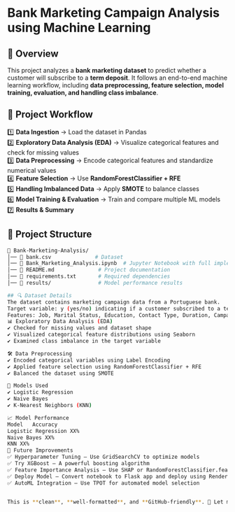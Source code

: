 # **Bank Marketing Campaign Analysis using Machine Learning**

## 📌 Overview  
This project analyzes a **bank marketing dataset** to predict whether a customer will subscribe to a **term deposit**. It follows an end-to-end machine learning workflow, including **data preprocessing, feature selection, model training, evaluation, and handling class imbalance**.  

## 🚀 Project Workflow  
1️⃣ **Data Ingestion** → Load the dataset in Pandas  
2️⃣ **Exploratory Data Analysis (EDA)** → Visualize categorical features and check for missing values  
3️⃣ **Data Preprocessing** → Encode categorical features and standardize numerical values  
4️⃣ **Feature Selection** → Use **RandomForestClassifier + RFE**  
5️⃣ **Handling Imbalanced Data** → Apply **SMOTE** to balance classes  
6️⃣ **Model Training & Evaluation** → Train and compare multiple ML models  
7️⃣ **Results & Summary**  

## 📂 Project Structure  
```bash
📁 Bank-Marketing-Analysis/
│── 📄 bank.csv              # Dataset
│── 📄 Bank_Marketing_Analysis.ipynb  # Jupyter Notebook with full implementation
│── 📄 README.md              # Project documentation
│── 📄 requirements.txt       # Required dependencies
│── 📁 results/               # Model performance results

## 🔍 Dataset Details
The dataset contains marketing campaign data from a Portuguese bank.
Target variable: y (yes/no) indicating if a customer subscribed to a term deposit.
Features: Job, Marital Status, Education, Contact Type, Duration, Campaign, Previous Outcome, etc.
📊 Exploratory Data Analysis (EDA)
✔ Checked for missing values and dataset shape
✔ Visualized categorical feature distributions using Seaborn
✔ Examined class imbalance in the target variable

🛠 Data Preprocessing
✔ Encoded categorical variables using Label Encoding
✔ Applied feature selection using RandomForestClassifier + RFE
✔ Balanced the dataset using SMOTE

🔬 Models Used
✔ Logistic Regression
✔ Naive Bayes
✔ K-Nearest Neighbors (KNN)

📈 Model Performance
Model	Accuracy
Logistic Regression	XX%
Naive Bayes	XX%
KNN	XX%
🚀 Future Improvements
✅ Hyperparameter Tuning – Use GridSearchCV to optimize models
✅ Try XGBoost – A powerful boosting algorithm
✅ Feature Importance Analysis – Use SHAP or RandomForestClassifier.feature_importances_
✅ Deploy Model – Convert notebook to Flask app and deploy using Render
✅ AutoML Integration – Use TPOT for automated model selection


This is **clean**, **well-formatted**, and **GitHub-friendly**. 🚀 Let me know if you need any modifications!

